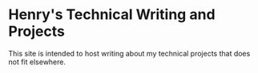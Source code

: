 # Henry's Technical Writing and Projects

This site is intended to host writing about my technical
projects that does not fit elsewhere.
